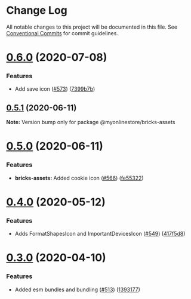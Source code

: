 # Change Log

All notable changes to this project will be documented in this file.
See [Conventional Commits](https://conventionalcommits.org) for commit guidelines.

# [0.6.0](https://github.com/MyOnlineStore/bricks/compare/@myonlinestore/bricks-assets@0.5.1...@myonlinestore/bricks-assets@0.6.0) (2020-07-08)


### Features

* Add save icon ([#573](https://github.com/MyOnlineStore/bricks/issues/573)) ([7399b7b](https://github.com/MyOnlineStore/bricks/commit/7399b7b98bbf1326621b7589a0b9d16f258b9a01))





## [0.5.1](https://github.com/MyOnlineStore/bricks/compare/@myonlinestore/bricks-assets@0.5.0...@myonlinestore/bricks-assets@0.5.1) (2020-06-11)

**Note:** Version bump only for package @myonlinestore/bricks-assets





# [0.5.0](https://github.com/MyOnlineStore/bricks/compare/@myonlinestore/bricks-assets@0.4.0...@myonlinestore/bricks-assets@0.5.0) (2020-06-11)


### Features

* **bricks-assets:** Added cookie icon ([#566](https://github.com/MyOnlineStore/bricks/issues/566)) ([fe55322](https://github.com/MyOnlineStore/bricks/commit/fe55322152a662c43ffe75efe6ff2ebaed381b1f))





# [0.4.0](https://github.com/MyOnlineStore/bricks/compare/@myonlinestore/bricks-assets@0.3.0...@myonlinestore/bricks-assets@0.4.0) (2020-05-12)


### Features

* Adds FormatShapesIcon and ImportantDevicesIcon ([#549](https://github.com/MyOnlineStore/bricks/issues/549)) ([417f5d8](https://github.com/MyOnlineStore/bricks/commit/417f5d82c9784d8a0da90e70f4054a9fc5516cd4))





# [0.3.0](https://github.com/MyOnlineStore/bricks/compare/@myonlinestore/bricks-assets@0.2.0...@myonlinestore/bricks-assets@0.3.0) (2020-04-10)


### Features

* Added esm bundles and bundling ([#513](https://github.com/MyOnlineStore/bricks/issues/513)) ([1393177](https://github.com/MyOnlineStore/bricks/commit/13931777bba856f12d6ddf243e148288ced23db3))
